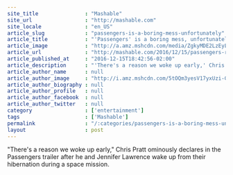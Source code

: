 ```yaml
---
site_title               : "Mashable"
site_url                 : "http://mashable.com"
site_locale              : "en_US"
article_slug             : "passengers-is-a-boring-mess-unfortunately"
article_title            : "'Passengers' is a boring mess, unfortunately"
article_image            : "http://a.amz.mshcdn.com/media/ZgkyMDE2LzEyLzE1L2VjL2Y5M2Q5NzQ1OGU2NjQ1NmRiYTJkM2Y1MGU0ZjJlY2ExLjNhMWQ4LnBuZwpwCXRodW1iCTEyMDB4NjMwCmUJanBn/c5a0d2d7/16a/f93d9745-8e66-456d-ba2d-3f50e4f2eca1.jpg"
article_url              : "http://mashable.com/2016/12/15/passengers-review/"
article_published_at     : "2016-12-15T18:42:56-02:00"
article_description      : "'There's a reason we woke up early,' Chris Pratt ominously declares in the Passengers trailer after he and Jennifer Lawrence wake up from their hibernation during a space mission."
article_author_name      : null
article_author_image     : "http://i.amz.mshcdn.com/5tOQm3yesV17yxUzi-GpMk1WZGQ=/90x90/2016%2F09%2F16%2Fbd%2FSophieHirshheadshotsuperlowres.2bb30.png"
article_author_biography : null
article_author_profile   : null
article_author_facebook  : null
article_author_twitter   : null
category                 : ['entertainment']
tags                     : ['Mashable']
permalink                : "/:categories/passengers-is-a-boring-mess-unfortunately/"
layout                   : post
---
```


"There's a reason we woke up early," Chris Pratt ominously declares in the Passengers trailer after he and Jennifer Lawrence wake up from their hibernation during a space mission.

